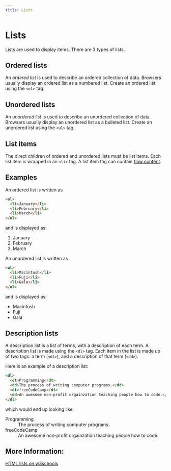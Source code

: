 ```yaml
---
title: Lists
---
```


# Lists
Lists are used to display items. There are 3 types of lists.

## Ordered lists
An _ordered list_ is used to describe an ordered collection of data. Browsers usually display an ordered list as a numbered list. Create an ordered list using the `<ol>` tag.

## Unordered lists
An _unordered list_ is used to describe an unordered collection of data. Browsers usually display an unordered list as a bulleted list. Create an unordered list using the `<ul>` tag.

## List items
The direct children of ordered and unordered lists must be list items. Each list item is wrapped in an `<li>` tag. A list item tag can contain [flow content](https://developer.mozilla.org/en-US/docs/Web/Guide/HTML/Content_categories#Flow_content).

## Examples

An ordered list is written as
```HTML
<ol>
  <li>January</li>
  <li>February</li>
  <li>March</li>
</ol>
```
and is displayed as:
1. January
1. February
1. March

An unordered list is written as
```HTML
<ul>
  <li>Macintosh</li>
  <li>Fuji</li>
  <li>Gala</li>
</ul>
```
and is displayed as:
- Macintosh
- Fuji
- Gala

## Description lists
A description list is a list of terms, with a description of each term. A description list is made using the `<dl>` tag.
Each item in the list is made up of two tags: a term (`<dt>`), and a description of that term (`<dd>`).

Here is an example of a description list:
```HTML
<dl>
  <dt>Programming</dt>
  <dd>The process of writing computer programs.</dd>
  <dt>freeCodeCamp</dt>
  <dd>An awesome non-profit orgainzation teaching people how to code.</dd>
</dl>
```
which would end up looking like:
<dl>
  <dt>Programming</dt>
  <dd>The process of writing computer programs.</dd>
  <dt>freeCodeCamp</dt>
  <dd>An awesome non-profit orgainzation teaching people how to code.</dd>
</dl>

## More Information:
<!-- Please add any articles you think might be helpful to read before writing the article -->
<a href='https://www.w3schools.com/html/html_lists.asp' target='_blank' rel='nofollow'>HTML lists on w3schools</a>

